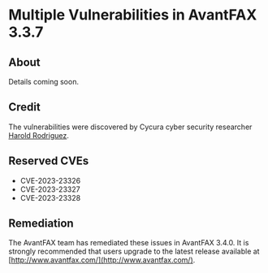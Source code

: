 # Multiple Vulnerabilities in AvantFAX 3.3.7 

## About
Details coming soon. 

## Credit
The vulnerabilities were discovered by Cycura cyber security researcher [Harold Rodriguez](https://www.linkedin.com/in/haroldrodriguez/). 

## Reserved CVEs
* CVE-2023-23326
* CVE-2023-23327
* CVE-2023-23328

## Remediation

The AvantFAX team has remediated these issues in AvantFAX 3.4.0. It is strongly recommended that users upgrade to the latest release available at [http://www.avantfax.com/](http://www.avantfax.com/). 
